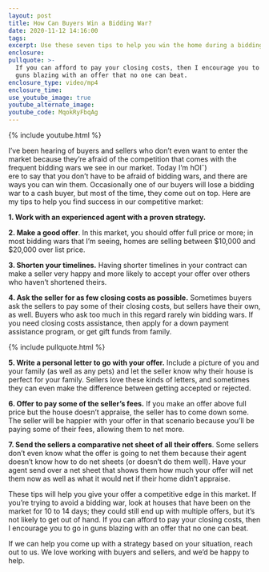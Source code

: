 ```yaml
---
layout: post
title: How Can Buyers Win a Bidding War?
date: 2020-11-12 14:16:00
tags:
excerpt: Use these seven tips to help you win the home during a bidding war.
enclosure:
pullquote: >-
  If you can afford to pay your closing costs, then I encourage you to go in
  guns blazing with an offer that no one can beat.
enclosure_type: video/mp4
enclosure_time:
use_youtube_image: true
youtube_alternate_image:
youtube_code: MqokRyFbqAg
---
```


{% include youtube.html %}

I’ve been hearing of buyers and sellers who don’t even want to enter the market because they’re afraid of the competition that comes with the frequent bidding wars we see in our market. Today I’m hOIˆ)<br>ere to say that you don’t have to be afraid of bidding wars, and there are ways you can win them. Occasionally one of our buyers will lose a bidding war to a cash buyer, but most of the time, they come out on top. Here are my tips to help you find success in our competitive market:

**1\. Work with an experienced agent with a proven strategy.**

**2\. Make a good offer**. In this market, you should offer full price or more; in most bidding wars that I’m seeing, homes are selling between $10,000 and $20,000 over list price.

**3\. Shorten your timelines.** Having shorter timelines in your contract can make a seller very happy and more likely to accept your offer over others who haven’t shortened theirs.

**4\. Ask the seller for as few closing costs as possible.** Sometimes buyers ask the sellers to pay some of their closing costs, but sellers have their own, as well. Buyers who ask too much in this regard rarely win bidding wars. If you need closing costs assistance, then apply for a down payment assistance program, or get gift funds from family.

{% include pullquote.html %}

**5\. Write a personal letter to go with your offer.** Include a picture of you and your family (as well as any pets) and let the seller know why their house is perfect for your family. Sellers love these kinds of letters, and sometimes they can even make the difference between getting accepted or rejected.

**6\. Offer to pay some of the seller’s fees.** If you make an offer above full price but the house doesn’t appraise, the seller has to come down some. The seller will be happier with your offer in that scenario because you’ll be paying some of their fees, allowing them to net more.

**7\. Send the sellers a comparative net sheet of all their offers**. Some sellers don’t even know what the offer is going to net them because their agent doesn’t know how to do net sheets (or doesn’t do them well). Have your agent send over a net sheet that shows them how much your offer will net them now as well as what it would net if their home didn’t appraise.

These tips will help you give your offer a competitive edge in this market. If you’re trying to avoid a bidding war, look at houses that have been on the market for 10 to 14 days; they could still end up with multiple offers, but it’s not likely to get out of hand. If you can afford to pay your closing costs, then I encourage you to go in guns blazing with an offer that no one can beat.

If we can help you come up with a strategy based on your situation, reach out to us. We love working with buyers and sellers, and we’d be happy to help.
